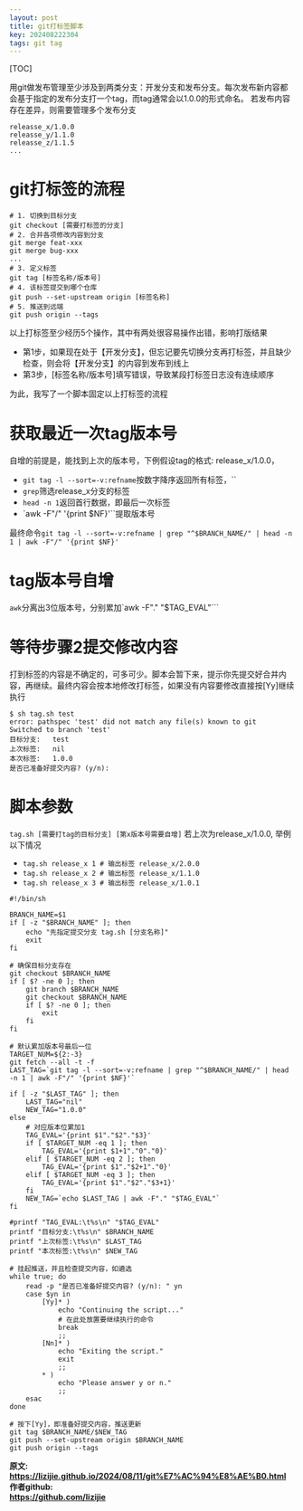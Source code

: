 ```yaml
---
layout: post
title: git打标签脚本
key: 202408222304
tags: git tag
---
```


[TOC]

用git做发布管理至少涉及到两类分支：开发分支和发布分支。每次发布新内容都会基于指定的发布分支打一个tag，而tag通常会以1.0.0的形式命名。
若发布内容存在差异，则需要管理多个发布分支
```
releasse_x/1.0.0
releasse_y/1.1.0
releasse_z/1.1.5
...
```

# git打标签的流程
```shell
# 1. 切换到目标分支
git checkout [需要打标签的分支]
# 2. 合并各项修改内容到分支
git merge feat-xxx
git merge bug-xxx
...
# 3. 定义标签
git tag [标签名称/版本号]
# 4. 该标签提交到哪个仓库
git push --set-upstream origin [标签名称]
# 5. 推送到远端
git push origin --tags
```

以上打标签至少经历5个操作，其中有两处很容易操作出错，影响打版结果
* 第1步，如果现在处于【开发分支】，但忘记要先切换分支再打标签，并且缺少检查，则会将【开发分支】的内容到发布到线上
* 第3步，[标签名称/版本号]填写错误，导致某段打标签日志没有连续顺序

为此，我写了一个脚本固定以上打标签的流程

# 获取最近一次tag版本号
自增的前提是，能找到上次的版本号，下例假设tag的格式: release_x/1.0.0，
* `git tag -l --sort=-v:refname`按数字降序返回所有标签，``
* `grep`筛选release_x分支的标签
* `head -n 1`返回首行数据，即最后一次标签
* `awk -F"/" '{print $NF}'``提取版本号

最终命令`git tag -l --sort=-v:refname | grep "^$BRANCH_NAME/" | head -n 1 | awk -F"/" '{print $NF}'`

# tag版本号自增
`awk`分离出3位版本号，分别累加`awk -F"." "$TAG_EVAL"```

# 等待步骤2提交修改内容
打到标签的内容是不确定的，可多可少。脚本会暂下来，提示你先提交好合并内容，再继续。最终内容会按本地修改打标签，如果没有内容要修改直接按[Yy]继续执行
```shell
$ sh tag.sh test
error: pathspec 'test' did not match any file(s) known to git
Switched to branch 'test'
目标分支:	test
上次标签:	nil
本次标签:	1.0.0
是否已准备好提交内容? (y/n):  
```

# 脚本参数
`tag.sh [需要打tag的目标分支] [第x版本号需要自增]`
若上次为release_x/1.0.0, 举例以下情况
* `tag.sh release_x 1 # 输出标签 release_x/2.0.0`
* `tag.sh release_x 2 # 输出标签 release_x/1.1.0`
* `tag.sh release_x 3 # 输出标签 release_x/1.0.1`

```shell
#!/bin/sh

BRANCH_NAME=$1
if [ -z "$BRANCH_NAME" ]; then
    echo "先指定提交分支 tag.sh [分支名称]"
    exit
fi

# 确保目标分支存在
git checkout $BRANCH_NAME
if [ $? -ne 0 ]; then 
    git branch $BRANCH_NAME
    git checkout $BRANCH_NAME
    if [ $? -ne 0 ]; then 
        exit
    fi
fi

# 默认累加版本号最后一位
TARGET_NUM=${2:-3}
git fetch --all -t -f
LAST_TAG=`git tag -l --sort=-v:refname | grep "^$BRANCH_NAME/" | head -n 1 | awk -F"/" '{print $NF}'`

if [ -z "$LAST_TAG" ]; then
    LAST_TAG="nil"
    NEW_TAG="1.0.0"
else
    # 对应版本位累加1
    TAG_EVAL='{print $1"."$2"."$3}'
    if [ $TARGET_NUM -eq 1 ]; then
        TAG_EVAL='{print $1+1"."0"."0}'
    elif [ $TARGET_NUM -eq 2 ]; then
        TAG_EVAL='{print $1"."$2+1"."0}'
    elif [ $TARGET_NUM -eq 3 ]; then
        TAG_EVAL='{print $1"."$2"."$3+1}'
    fi
    NEW_TAG=`echo $LAST_TAG | awk -F"." "$TAG_EVAL"`
fi

#printf "TAG_EVAL:\t%s\n" "$TAG_EVAL"
printf "目标分支:\t%s\n" $BRANCH_NAME
printf "上次标签:\t%s\n" $LAST_TAG
printf "本次标签:\t%s\n" $NEW_TAG

# 挂起推送，并且检查提交内容，如遴选
while true; do
    read -p "是否已准备好提交内容? (y/n): " yn
    case $yn in
        [Yy]* ) 
            echo "Continuing the script..."
            # 在此处放置要继续执行的命令
            break
            ;;
        [Nn]* ) 
            echo "Exiting the script."
            exit
            ;;
        * ) 
            echo "Please answer y or n."
            ;;
    esac
done

# 按下[Yy]，即准备好提交内容，推送更新
git tag $BRANCH_NAME/$NEW_TAG
git push --set-upstream origin $BRANCH_NAME
git push origin --tags
```

<b>原文:<br>
<https://lizijie.github.io/2024/08/11/git%E7%AC%94%E8%AE%B0.html>
<br>
作者github:<br>
<https://github.com/lizijie>
</b>
